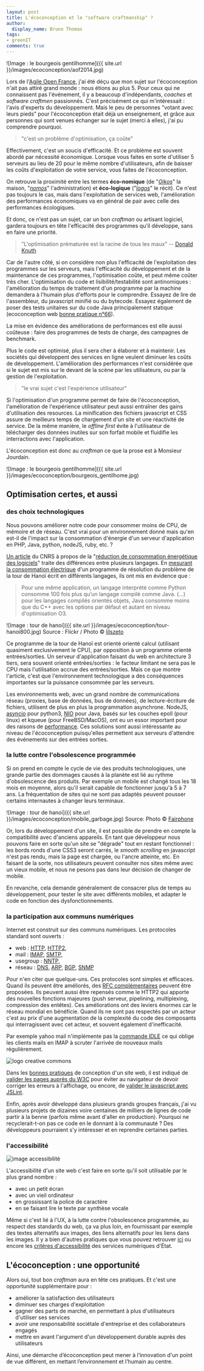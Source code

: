 ```yaml
---
layout: post
title: L'écoconception et le "software craftmanship" ?
author:
  display_name: Bruno Thomas
tags:
- greenIT
comments: true
---
```


![Image : le bourgeois gentilhomme]({{ site.url }}/images/ecoconception/aof2014.jpg)

Lors de l'[Agile Open France](http://agileopenfrance.com/), j'ai été déçu que mon sujet sur l'écoconception n'ait pas attiré grand monde : nous étions au plus 5. Pour ceux qui ne connaissent pas l'événement, il y a beaucoup d'indépendants, *coaches* et *software craftmen* passionnés. C'est précisément ce qui m'intéressait : l'avis d'experts du développement. Mais le peu de personnes "votant avec leurs pieds" pour l'écoconception était déjà un enseignement, et grâce aux personnes qui sont venues échanger sur le sujet (merci à elles), j'ai pu comprendre pourquoi.

> "c'est un problème d'optimisation, ça coûte"

Effectivement, c'est un soucis d'efficacité. Et ce problème est souvent abordé par nécessité économique. Lorsque vous faites en sorte d'utiliser 5 serveurs au lieu de 20 pour le même nombre d'utilisateurs, afin de baisser les coûts d'exploitation de votre service, vous faites de l'écoconception.

On retrouve la proximité entre les termes **éco-nomique** (de "*[Oikos](https://fr.wikipedia.org/wiki/Oikos)*" la maison, "*[nomos](https://fr.wiktionary.org/wiki/nomos)*" l'administration) et **éco-logique** ("*[logos](https://fr.wikipedia.org/wiki/Logos)*" le récit). Ce n'est pas toujours le cas, mais dans l'exploitation de services web, l'amélioration des performances économiques va en général de pair avec celle des performances écologiques.

Et donc, ce n'est pas un sujet, car un bon *craftman* ou artisant logiciel, gardera toujours en tête l'efficacité des programmes qu'il développe, sans en faire une priorité.

> "L'optimisation prématurée est la racine de tous les maux" -- [Donald Knuth](http://wiki.c2.com/?PrematureOptimization)

Car de l'autre côté, si on considère non plus l'efficacité de l'exploitation des programmes sur les serveurs, mais l'efficacité du développement et de la maintenance de ces programmes, l'optimisation coûte, et peut même coûter très cher. L'optimisation du code et lisibilité/testabilité sont antinomiques : l'amélioration du temps de traitement d'un programme par la machine demandera à l'humain plus d'efforts pour le comprendre. Essayez de lire de l'assembleur, du javascript minifié ou du bytecode. Essayez également de poser des tests unitaires sur du code Java principalement statique (ecoconception web [bonne pratique n°66](https://checklists.opquast.com/ecoconception-web/criteria/utiliser-des-variables-statiques)).

La mise en évidence des améliorations de performances est elle aussi coûteuse : faire des programmes de tests de charge, des campagnes de benchmark.

Plus le code est optimisé, plus il sera cher à élaborer et à maintenir. Les sociétés qui développent des services en ligne veulent diminuer les coûts de développement. L'amélioration des performances n'est considérée que si le sujet est mis sur le devant de la scène par les utilisateurs, ou par la gestion de l'exploitation. 

> "le vrai sujet c'est l'expérience utilisateur"

Si l'optimisation d'un programme permet de faire de l'écoconception, l'amélioration de l'expérience utilisateur peut aussi entraîner des gains d'utilisation des resources. La minification des fichiers javascript et CSS assure de meilleurs temps de chargement d'un site et une réactivité de service. De la même manière, le *offline first* évite à l'utilisateur de télécharger des données inutiles sur son forfait mobile et fluidifie les interractions avec l'application.

L'écoconception est donc au *craftman* ce que la prose est à Monsieur Jourdain.

![Image : le bourgeois gentilhomme]({{ site.url }}/images/ecoconception/bourgeois_gentilhome.jpg)

## Optimisation certes, et aussi

### des choix technologiques

Nous pouvons améliorer notre code pour consommer moins de CPU, de mémoire et de réseau. C'est vrai pour un environnement donné mais qu'en est-il de l'impact sur la consommation d'énergie d'un serveur d'application en PHP, Java, python, nodeJS, ruby, etc. ?

[Un article](https://hal.inria.fr/hal-00681560v3/document) du CNRS à propos de la "[réduction de consommation énergétique des logiciels](http://www.cnrs.fr/ins2i/spip.php?article2365)" traite des différences entre plusieurs langages. En [mesurant la consommation électrique](http://powerapi.org/) d'un programme de résolution du problème de la tour de Hanoï écrit en différents langages, ils ont mis en évidence que :

> Pour une même application, un langage interprété comme Python consomme 100 fois plus qu’un langage compilé comme Java. (...) pour les langages compilés orientés objets, Java consomme moins que du C++ avec les options par défaut et autant en niveau d'optimisation O3.


![Image : tour de hanoi]({{ site.url }}/images/ecoconception/tour-hanoi800.jpg)
Source : Flickr / Photo © [lilszeto](https://www.flickr.com/photos/mszeto/)

Ce programme de la tour de Hanoï est orienté orienté calcul (utilisant quasiment exclusivement le CPU), par opposition à un programme orienté entrées/sorties. Un serveur d'application faisant du web en architecture 3 tiers, sera souvent orienté entrées/sorties : le facteur limitant ne sera pas le CPU mais l'utilisation accrue des entrées/sorties. Mais ce que montre l'article, c'est que l'environnement technologique a des conséquences importantes sur la puissance consommée par les serveurs.

Les environnements web, avec un grand nombre de communications réseau (proxies, base de données, bus de données), de lecture-écriture de fichiers, utilisent de plus en plus la programmation asynchrone. NodeJS, [asyncio](https://docs.python.org/3/library/asyncio.html) pour python3, [NIO](https://stackoverflow.com/questions/33692992/does-jdk7-nio-2-use-epoll-etc-on-linux) pour Java, basés sur les couches epoll (pour linux) et kqueue (pour FreeBSD/MacOS), ont eu un essor important pour des raisons de [performance](http://www.kegel.com/c10k.html). Ces solutions sont aussi intéressante au niveau de l'écoconception puisqu'elles permettent aux serveurs d'attendre des événements sur des entrées sorties.


### la lutte contre l'obsolescence programmée

Si on prend en compte le cycle de vie des produits technologiques, une grande partie des dommages causés à la planète est lié au rythme d'obsolescence des produits. Par exemple un mobile est changé tous les 18 mois en moyenne, alors qu'il serait capable de fonctionner jusqu'à 5 à 7 ans. La fréquentation de sites qui ne sont pas adaptés peuvent pousser certains internautes à changer leurs terminaux.

![Image : tour de hanoi]({{ site.url }}/images/ecoconception/mobile_garbage.jpg)
Source: Photo © [Fairphone](https://www.fairphone.com/en/2016/07/14/closing-the-loop-the-garbage-collectors-of-the-mobile-industry/)

Or, lors du développement d'un site, il est possible de prendre en compte la compatibilité avec d'anciens appareils. En tant que développeur nous pouvons faire en sorte qu'un site se "dégrade" tout en restant fonctionnel : les bords ronds d'une CSS3 seront carrés, le *smooth scrolling* en javascript n'est pas rendu, mais la page est chargée, ou l'ancre atteinte, etc. En faisant de la sorte, nos utilisateurs peuvent consulter nos sites même avec un vieux mobile, et nous ne pesons pas dans leur décision de changer de mobile.

En revanche, cela demande généralement de consacrer plus de temps au développement, pour tester le site avec différents mobiles, et adapter le code en fonction des dysfonctionnements.

### la participation aux communs numériques

Internet est construit sur des communs numériques. Les protocoles standard sont ouverts : 

* web : [HTTP](https://www.ietf.org/rfc/rfc2616.txt), [HTTP2](https://tools.ietf.org/html/rfc7540), 
* mail : [IMAP](https://tools.ietf.org/html/rfc3501), [SMTP](https://tools.ietf.org/html/rfc5321), 
* usegroup : [NNTP](https://tools.ietf.org/html/rfc3977), 
* réseau : [DNS](https://www.ietf.org/rfc/rfc1035.txt), [ARP](https://tools.ietf.org/html/rfc826), [BGP](https://tools.ietf.org/html/rfc4271), [SNMP](https://tools.ietf.org/html/rfc1157) 

Pour n'en citer que quelque-uns. Ces protocoles sont simples et efficaces. Quand ils peuvent être améliorés, des [RFC complémentaires](https://www.imapwiki.org/ImapRFCList) peuvent être proposées. Ils peuvent aussi être repensés comme le HTTP2 qui apporte des nouvelles fonctions majeures (push serveur, pipelining, multiplexing, compression des entêtes). Ces améliorations ont des leviers énormes car le réseau mondial en bénéficie. Quand ils ne sont pas respectés par un acteur c'est au prix d'une augmentation de la complexité du code des composants qui interragissent avec cet acteur, et souvent également d'inefficacité. 

Par exemple yahoo mail n'implémente pas la [commande IDLE](https://tools.ietf.org/html/rfc2177) ce qui oblige les clients mails en IMAP à scruter l'arrivée de nouveaux mails régulièrement.

<img class="right" alt="logo creative commons" src="{{ site.url }}/images/ecoconception/Creative_Commons_logo.png" />

Dans les [bonnes pratiques](https://checklists.opquast.com/ecoconception-web/) de conception d'un site web, il est indiqué de [valider les pages auprès du W3C](https://checklists.opquast.com/ecoconception-web/criteria/valider-les-pages-aupres-du-w3c) pour éviter au navigateur de devoir corriger les erreurs à l'affichage, ou encore, de [valider le javascript avec JSLint](https://checklists.opquast.com/ecoconception-web/criteria/valider-le-code-javascript).

Enfin, après avoir développé dans plusieurs grands groupes français, j'ai vu plusieurs projets de dizaines voire centaines de milliers de lignes de code partir à la benne (parfois même avant d'aller en production). Pourquoi ne recyclerait-t-on pas ce code en le donnant à la communauté ? Des développeurs pourraient s'y intéresser et en reprendre certaines parties.

### l'accessibilité

<img class="right" alt="image accessibilité" src="{{ site.url }}/images/ecoconception/accessibility.jpg" />

L'accessibilité d'un site web c'est faire en sorte qu'il soit utilisable par le plus grand nombre : 

* avec un petit écran
* avec un vieil ordinateur
* en grossissant la police de caractère
* en se faisant lire le texte par synthèse vocale

Même si c'est lié à l'UX, à la lutte contre l'obsolescence programmée, au respect des standards du web, ça va plus loin, en fournissant par exemple des textes alternatifs aux images, des liens alternatifs pour les liens dans les images. Il y a bien d'autres pratiques que vous pouvez retrouver [ici](https://openclassrooms.com/courses/faire-un-site-web-accessible) ou encore les [critères d'accessibilité](https://references.modernisation.gouv.fr/rgaa-accessibilite/criteres.html) des services numériques d'État.

## L'écoconception : une opportunité

Alors oui, tout bon *craftman* aura en tête ces pratiques. Et c'est une opportunité supplémentaire pour : 

* améliorer la satisfaction des utilisateurs
* diminuer ses charges d'exploitation
* gagner des parts de marché, en permettant à plus d'utilisateurs d'utiliser ses services
* avoir une responsabilité sociétale d'entreprise et des collaborateurs engagés
* mettre en avant l'argument d'un développement durable auprès des utilisateurs

Ainsi, une démarche d’écoconception peut mener à l’innovation d'un point de vue différent, en mettant l’environnement et l’humain au centre.
